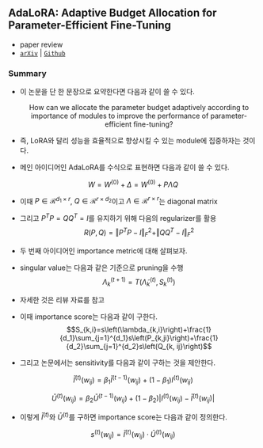 ## AdaLoRA: Adaptive Budget Allocation for Parameter-Efficient Fine-Tuning

- paper review
- [`arXiv`](https://arxiv.org/abs/2303.10512) | [`Github`](https://github.com/QingruZhang/AdaLoRA)

### Summary

- 이 논문을 단 한 문장으로 요약한다면 다음과 같이 쓸 수 있다.

    <center>How can we allocate the parameter budget adaptively according to importance of modules to improve the performance of parameter-efficient fine-tuning?</center>



- 즉, LoRA와 달리 성능을 효율적으로 향상시킬 수 있는 module에 집중하자는 것이다.
- 메인 아이디어인 AdaLoRA를 수식으로 표현하면 다음과 같이 쓸 수 있다.

$$W = W^{(0)} + \Delta = W^{(0)} + P\Lambda Q$$

- 이때 $P \in \mathcal{R}^{d_1 \times r}$, $Q\in \mathcal{R}^{r\times d_2}$이고 $\Lambda\in \mathcal{R}^{r\times r}$는 diagonal matrix

- 그리고 $P^TP = QQ^T = I$를 유지하기 위해 다음의 regularizer를 활용
$$R(P, Q)=\Vert P^TP-I\Vert_{F}^2+\Vert QQ^T-I\Vert_F^2$$

- 두 번째 아이디어인 importance metric에 대해 살펴보자.
- singular value는 다음과 같은 기준으로 pruning을 수행
$$\Lambda_k^{(t+1)}= T \left(\tilde{\Lambda}_k^{(t)}, S_k^{(t)}\right)$$

- 자세한 것은 리뷰 자료를 참고

- 이때 importance score는 다음과 같이 구한다.
$$S_{k,i}=s\left(\lambda_{k,i}\right)+\frac{1}{d_1}\sum_{j=1}^{d_1}s\left(P_{k,ji}\right)+\frac{1}{d_2}\sum_{j=1}^{d_2}s\left(Q_{k, ij}\right)$$

- 그리고 논문에서는 sensitivity를 다음과 같이 구하는 것을 제안한다.

$$\bar{I}^{(t)}\left(w_{ij}\right)=\beta_1 \bar{I}^{(t-1)}\left(w_{ij}\right)+\left(1-\beta_1\right) I^{(t)}\left(w_{ij}\right)$$

$$\bar{U}^{(t)}\left (w_{ij} \right)=\beta_2 \bar{U}^{(t-1)} \left(w_{ij} \right) + \left(1-\beta_2 \right) \vert I^{(t)} \left(w_{ij}\right) - \bar{I}^{(t)} \left(w_{ij} \right) \vert$$

- 이렇게 $\bar{I}^{(t)}$와 $\bar{U}^{(t)}$를 구하면 importance score는 다음과 같이 정의한다.

$$s^{(t)}\left(w_{ij}\right)=\bar{I}^{(t)}\left(w_{ij}\right)\cdot \bar{U}^{(t)}\left(w_{ij}\right)$$
